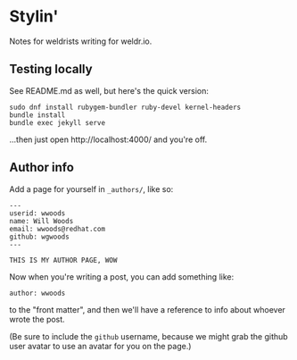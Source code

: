 # Stylin'

Notes for weldrists writing for weldr.io.

## Testing locally

See README.md as well, but here's the quick version:

    sudo dnf install rubygem-bundler ruby-devel kernel-headers
    bundle install
    bundle exec jekyll serve

...then just open http://localhost:4000/ and you're off.

## Author info

Add a page for yourself in `_authors/`, like so:

    ---
    userid: wwoods
    name: Will Woods
    email: wwoods@redhat.com
    github: wgwoods
    ---
    
    THIS IS MY AUTHOR PAGE, WOW

Now when you're writing a post, you can add something like:

    author: wwoods

to the "front matter", and then we'll have a reference to info about whoever
wrote the post.

(Be sure to include the `github` username, because we might grab the github
user avatar to use an avatar for you on the page.)
